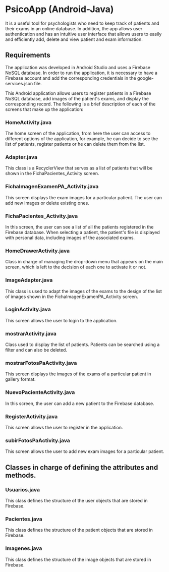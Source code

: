 # PsicoApp (Android-Java)
It is a useful tool for psychologists who need to keep track of patients and their exams in an online database. In addition, the app allows user authentication and has an intuitive user interface that allows users to easily and efficiently add, delete and view patient and exam information.

## Requirements
The application was developed in Android Studio and uses a Firebase NoSQL database. In order to run the application, it is necessary to have a Firebase account and add the corresponding credentials in the google-services.json file.

This Android application allows users to register patients in a Firebase NoSQL database, add images of the patient's exams, and display the corresponding record. The following is a brief description of each of the screens that make up the application:

### HomeActivity.java
The home screen of the application, from here the user can access to different options of the application, for example, he can decide to see the list of patients, register patients or he can delete them from the list.

### Adapter.java
This class is a RecyclerView that serves as a list of patients that will be shown in the FichaPacientes_Activity screen.

### FichaImagenExamenPA_Activity.java
This screen displays the exam images for a particular patient. The user can add new images or delete existing ones.

### FichaPacientes_Activity.java
In this screen, the user can see a list of all the patients registered in the Firebase database. When selecting a patient, the patient's file is displayed with personal data, including images of the associated exams.

### HomeDrawerActivity.java
Class in charge of managing the drop-down menu that appears on the main screen, which is left to the decision of each one to activate it or not.

### ImageAdapter.java
This class is used to adapt the images of the exams to the design of the list of images shown in the FichaImagenExamenPA_Activity screen.

### LoginActivity.java
This screen allows the user to login to the application.

### mostrarActivity.java
Class used to display the list of patients. Patients can be searched using a filter and can also be deleted.

### mostrarFotosPaActivity.java
This screen displays the images of the exams of a particular patient in gallery format.

### NuevoPacienteActivity.java
In this screen, the user can add a new patient to the Firebase database.

### RegisterActivity.java
This screen allows the user to register in the application.

### subirFotosPaActivity.java
This screen allows the user to add new exam images for a particular patient.

## Classes in charge of defining the attributes and methods.

### Usuarios.java
This class defines the structure of the user objects that are stored in Firebase.

### Pacientes.java
This class defines the structure of the patient objects that are stored in Firebase.

### Imagenes.java
This class defines the structure of the image objects that are stored in Firebase.
